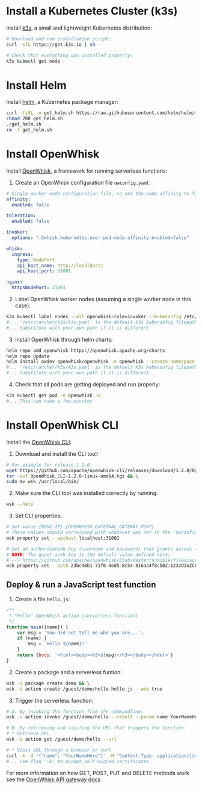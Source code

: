 # Install a Kubernetes Cluster (k3s) 

Install [k3s](https://k3s.io/), a small and lightweight Kubernetes distribution:

```bash 
# Download and run installation script:
curl -sfL https://get.k3s.io | sh -

# Check that everything was installed properly:
k3s kubectl get node
```

# Install Helm

Install [helm](https://helm.sh/), a Kubernetes package manager:

```bash
curl -fsSL -o get_helm.sh https://raw.githubusercontent.com/helm/helm/master/scripts/get-helm-3
chmod 700 get_helm.sh
./get_helm.sh
rm -f get_helm.sh
```

# Install OpenWhisk

Install [OpenWhisk](https://openwhisk.apache.org/), a framework for running serverless functions:

1. Create an OpenWhisk configuration file `owconfig.yaml`:

```yaml
# Single worker node configuration file, so set the node affinity to false
affinity:
  enabled: false

toleration:
  enabled: false

invoker:
  options: "-Dwhisk.kubernetes.user-pod-node-affinity.enabled=false"

whisk:
  ingress:
    type: NodePort
    api_host_name: http://localhost/
    api_host_port: 31001

nginx:
  httpsNodePort: 31001
```

2. Label OpenWhisk worker nodes (assuming a single worker node in this case): 

```bash
k3s kubectl label nodes --all openwhisk-role=invoker --kubeconfig /etc/rancher/k3s/k3s.yaml
#... '/etc/rancher/k3s/k3s.yaml' is the default k3s kubeconfig filepath
#... Substitute with your own path if it is different 
```

3. Install OpenWhisk through helm charts:

```bash
helm repo add openwhisk https://openwhisk.apache.org/charts
helm repo update
helm install owdev openwhisk/openwhisk -n openwhisk --create-namespace -f owconfig.yaml --kubeconfig /etc/rancher/k3s/k3s.yaml
#... '/etc/rancher/k3s/k3s.yaml' is the default k3s kubeconfig filepath
#... Substitute with your own path if it is different 
```

4. Check that all pods are getting deployed and run properly:

```bash
k3s kubectl get pod -n openwhisk -w
#... This can take a few minutes
```

# Install OpenWhisk CLI


Install the [OpenWhisk CLI](https://github.com/apache/openwhisk-cli):

1. Download and install the CLI tool:

```bash
# For example for release 1.2.0:
wget https://github.com/apache/openwhisk-cli/releases/download/1.2.0/OpenWhisk_CLI-1.2.0-linux-amd64.tgz && \
tar -xvf OpenWhisk_CLI-1.2.0-linux-amd64.tgz && \
sudo mv wsk /usr/local/bin/
```

2. Make sure the CLI tool was installed correctly by running:

```bash
wsk --help
```

3. Set CLI properties:  
 
```bash
# Set value {NODE_IP}:{OPENWHISK_EXTERNAL_GATEWAY_PORT}
# These values should correspond with whatever was set in the 'owconfig.file' described above
wsk property set --apihost localhost:31001

# Set an authorization key (username and password) that grants access to the OpenWhisk API
# NOTE: The guest auth key is the default value defined here:
# --> https://github.com/apache/openwhisk/blob/master/ansible/files/auth.guest 
wsk property set --auth 23bc46b1-71f6-4ed5-8c54-816aa4f8c502:123zO3xZCLrMN6v2BKK1dXYFpXlPkccOFqm12CdAsMgRU4VrNZ9lyGVCGuMDGIwP
```

## Deploy & run a JavaScript test function 

1. Create a file `hello.js`:
```js
/**
 * "Hello" OpenWhisk action (serverless function) 
 */
function main({name}) {
    var msg = 'You did not tell me who you are...';
    if (name) {
        msg = `Hello ${name}!`
    }
    return {body: `<html><body><h3>${msg}</h3></body></html>`}
}
```

2. Create a package and a serverless funtion:

```bash
wsk -i package create demo && \
wsk -i action create /guest/demo/hello hello.js --web true
```

3. Trigger the serverless function:

```bash
# A: By invoking the function from the commandline:
wsk -i action invoke /guest/demo/hello --result --param name YourNameHere

# B: By retrieving and visiting the URL that triggers the function:
# * Retrieve URL
wsk -i action get /guest/demo/hello --url

# * Visit URL through a browser or curl
curl -k -d '{"name": "YourNameHere"}' -H "Content-Type: application/json" -X POST https://localhost:31001/api/v1/web/guest/demo/hello; echo
#... Use flag '-k' to accept self-signed certificates
```

For more information on how GET, POST, PUT and DELETE methods work see the [OpenWhisk API gateway docs](https://github.com/apache/openwhisk/blob/master/docs/apigateway.md)
